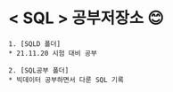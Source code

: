 # **< SQL > 공부저장소** 😊

```
1. [SQLD 폴더] 
* 21.11.20 시험 대비 공부
```

``` 
2. [SQL공부 폴더]
* 빅데이터 공부하면서 다룬 SQL 기록
```
